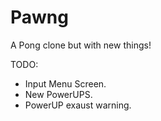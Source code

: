 # Pawng
A Pong clone but with new things!

TODO:
- Input Menu Screen.
- New PowerUPS.
- PowerUP exaust warning.
